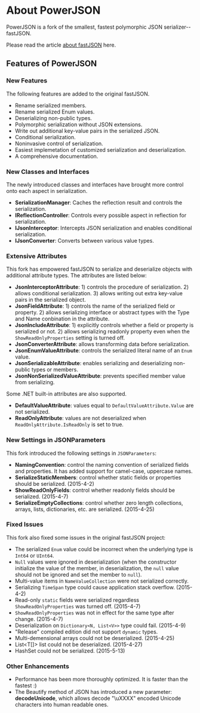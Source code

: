 About PowerJSON
========

PowerJSON is a fork of the smallest, fastest polymorphic JSON serializer--fastJSON.

Please read the article [about fastJSON](http://www.codeproject.com/Articles/159450/fastJSON) here.

Features of PowerJSON
---------------

### New Features

The following features are added to the original fastJSON.

* Rename serialized members.
* Rename serialized Enum values.
* Deserializing non-public types.
* Polymorphic serialization without JSON extensions.
* Write out additional key-value pairs in the serialized JSON.
* Conditional serialization.
* Noninvasive control of serialization.
* Easiest implemetation of customized serialization and deserialization.
* A comprehensive documentation.

### New Classes and Interfaces

The newly introduced classes and interfaces have brought more control onto each aspect in serialization.
* **SerializationManager**: Caches the reflection result and controls the serialization.
* **IReflectionController**: Controls every possible aspect in reflection for serialization.
* **IJsonInterceptor**: Intercepts JSON serialization and enables conditional serialization.
* **IJsonConverter**: Converts between various value types.

### Extensive Attributes

This fork has empowered fastJSON to serialize and deserialize objects with additional attribute types.
The attributes are listed below:
* **JsonInterceptorAttribute**: 1) controls the procedure of serialization. 2) allows conditional serialization. 3) allows writing out extra key-value pairs in the serialized object.
* **JsonFieldAttribute**: 1) controls the name of the serialized field or property. 2) allows serializing interface or abstract types with the Type and Name conbination in the attribute.
* **JsonIncludeAttribute**: 1) explicitly controls whether a field or property is serialized or not. 2) allows serializing readonly property even when the `ShowReadOnlyProperties` setting is turned off.
* **JsonConverterAttribute**: allows transforming data before serialization.
* **JsonEnumValueAttribute**: controls the serialized literal name of an `Enum` value.
* **JsonSerializableAttribute**: enables serializing and deserializing non-public types or members.
* **JsonNonSerializedValueAttribute**: prevents specified member value from serializing.

Some .NET built-in attributes are also supported.
* **DefaultValueAttribute**: values equal to `DefaultValueAttribute.Value` are not serialized.
* **ReadOnlyAttribute**: values are not deserialized when `ReadOnlyAttribute.IsReadOnly` is set to true.

### New Settings in JSONParameters

This fork introduced the following settings in `JSONParameters`:
* **NamingConvention**: control the naming convention of serialized fields and properties. It has added support for camel-case, uppercase names.
* **SerializeStaticMembers**: control whether static fields or properties should be serialized. (2015-4-2)
* **ShowReadOnlyFields**: control whether readonly fields should be serialized. (2015-4-7)
* **SerializeEmptyCollections**: control whether zero length collections, arrays, lists, dictionaries, etc. are serialized. (2015-4-25)

### Fixed Issues

This fork also fixed some issues in the original fastJSON project:

* The serialized `Enum` value could be incorrect when the underlying type is `Int64` or `UInt64`.
* `Null` values were ignored in deserialization (when the constructor initialize the value of the member, in deserialization, the `null` value should not be ignored and set the member to `null`).
* Multi-value items in `NameValueCollection` were not serialized correctly.
* Serializing `TimeSpan` type could cause application stack overflow. (2015-4-2)
* Read-only `static` fields were serialized regardless `ShowReadOnlyProperties` was turned off. (2015-4-7)
* `ShowReadOnlyProperties` was not in effect for the same type after change. (2015-4-7)
* Deserialization on `Dictionary<N, List<V>>` type could fail. (2015-4-9)
* "Release" compiled edition did not support `dynamic` types.
* Multi-demensional arrays could not be deserialized. (2015-4-25)
* List<T[]> list could not be deserialized. (2015-4-27)
* HashSet<T> could not be serialized. (2015-5-13)

### Other Enhancements

* Performance has been more thoroughly optimized. It is faster than the fastest :)
* The Beautify method of JSON has introduced a new parameter: **decodeUnicode**, which allows decode "\uXXXX" encoded Unicode characters into human readable ones.

